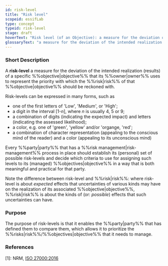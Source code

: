 ```yaml
---
id: risk-level
title: "Risk level"
scopeid: essifLab
type: concept
typeid: risk-level
stage: draft
hoverText: "Risk level (of an Objective): a measure for the deviation of the intended realization (results) of a specific Objective, that its Owner uses to represent the priority with which the Risk of that Objective should be reckoned with."
glossaryText: "a measure for the deviation of the intended realization (results) of a specific %%objective^objective%% that its %%owner^owner%% uses to represent the priority with which the %%risk^risk%% of that %%objective^objective%% should be reckoned with."
---
```


### Short Description
A **risk-level** a measure for the deviation of the intended realization (results) of a specific %%objective|objective%% that its %%owner|owner%% uses to represent the priority with which the %%risk|risk%% of that %%objective|objective%% should be reckoned with.

Risk-levels can be expressed in many forms, such as
- one of the first letters of 'Low', 'Medium', or 'High';
- a digit in the interval [1-_n_], where _n_ is usually 4, 5 or 9;
- a combination of digits (indicating the expected impact) and letters (indicating the assessed likelihood);
- a color, e.g. one of 'green', 'yellow' and/or 'organge, 'red';
- a combination of character representation (appealing to the conscious mind of the reader) and a color (appealing to its unconscious mind)

Every %%party|party%% that has a %%risk management|risk-management%% process in place should establish its (personal) set of possible risk-levels and decide which criteria to use for assigning such levels to its (managed) %%objectives|objective%% in a way that is both meaningful and practical for that party.

Note the difference between risk-level and %%risk|risk%%: where risk-level is about _expected_ effects that uncertainties of various kinds may have on the realization of its associated %%objective|objective%%, %%risk|risk%% is about the kinds of (or: _possible_)  effects that such uncertainties can have.

### Purpose
The purpose of risk-levels is that it enables the %%party|party%% that has defined them to compare them, which allows it to prioritize the %%risks|risk%%/%%objectives|objective%% that it needs to manage. 

### References

[1]: NRM, [ISO 27000:2016](https://www.iso.org/obp/ui#iso:std:iso-iec:27000:ed-4:v1:en)